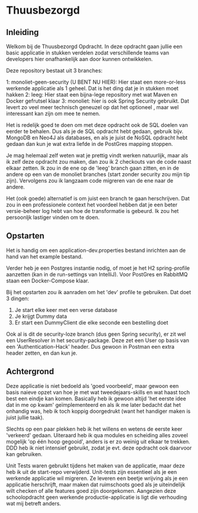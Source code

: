# Thuusbezorgd

## Inleiding

Welkom bij de Thuusbezorgd Opdracht. In deze opdracht gaan jullie een basic applicatie in stukken verdelen zodat verschillende
teams van developers hier onafhankelijk aan door kunnen ontwikkelen.

Deze repository bestaat uit 3 branches:

1: monoliet-geen-security (U BENT NU HIER): Hier staat een more-or-less werkende applicatie als 1 geheel. Dat is het ding dat je in stukken moet
hakken
2: leeg: Hier staat een bijna-lege repository met wat Maven en Docker gefrutsel klaar
3: monoliet: hier is ook Spring Security gebruikt. Dat levert zo veel meer technisch geneuzel op dat het optioneel
, maar wel interessant kan zijn om mee te nemen.

Het is redelijk goed te doen om met deze opdracht ook de SQL doelen van eerder te behalen. Dus als je de SQL opdracht hebt
gedaan, gebruik bijv. MongoDB en Neo4J als databases, en als je juist de NoSQL opdracht hebt gedaan dan kun je wat extra
liefde in de PostGres mapping stoppen.

Je mag helemaal zelf weten wat je prettig vindt werken natuurlijk, maar als ik zelf deze opdracht zou maken, dan zou ik
2 checkouts van de code naast elkaar zetten. Ik zou in de ene op de 'leeg' branch gaan zitten, en in de andere op een van
de monoliet branches (start zonder security zou mijn tip zijn). Vervolgens zou ik langzaam code migreren van de ene naar de andere.

Het (ook goede) alternatief is om juist een branch te gaan herschrijven. Dat zou in een professionele context het voordeel
hebben dat je een beter versie-beheer log hebt van hoe de transformatie is gebeurd. Ik zou het persoonljk lastiger vinden
om te doen.

## Opstarten

Het is handig om een application-dev.properties bestand inrichten aan de hand van het example bestand.

Verder heb je een Postgres instantie nodig, of moet je het H2 spring-profile aanzetten (kan in de run-settings van IntelliJ).
Voor PostGres en RabbitMQ staan een Docker-Compose klaar.

Bij het opstarten zou ik aanraden om het 'dev' profile te gebruiken. Dat doet 3 dingen:

1) Je start elke keer met een verse database
2) Je krijgt Dummy data
3) Er start een DummyClient die elke seconde een bestelling doet

Ook al is dit de security-loze branch (dus geen Spring security), er zit wel een UserResolver in het security-package.
Deze zet een User op basis van een 'Authentication-Hack' header. Dus gewoon in Postman een extra header zetten, en dan kun je.

## Achtergrond

Deze applicatie is niet bedoeld als 'goed voorbeeld', maar gewoon een basis naieve opzet van hoe je met wat
tweedejaars-skills en wat haast toch best een eindje kan komen.
Basically heb ik gewoon altijd 'het eerste idee dat in me op kwam' geïmplementeerd en als ik me later bedacht dat het
onhandig was, heb ik toch koppig doorgedrukt (want het handiger maken is juist jullie taak).

Slechts op een paar plekken heb ik het willens en wetens de eerste keer 'verkeerd' gedaan. Uiteraard heb ik qua modules
en scheiding alles zoveel mogelijk 'op één hoop gegooid', anders is er zo weinig uit elkaar te trekken. DDD heb ik niet
intensief gebruikt, zodat je evt. deze opdracht ook daarvoor kan gebruiken.

Unit Tests waren gebruikt tijdens het maken van de applicatie, maar deze heb ik uit de start-repo verwijderd. Unit-tests
zijn essentieel als je een werkende applicatie wil migreren. Ze leveren een beetje wrijving als je een applicatie herschrijft,
maar maken dat ruimschoots goed als je uiteindelijk wilt checken of alle features goed zijn doorgekomen. Aangezien deze
schoolopdracht geen werkende productie-applicatie is ligt die verhouding wat mij betreft anders.
